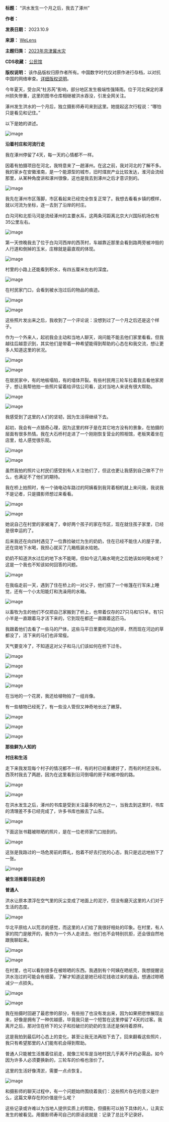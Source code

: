 

**标题：** “洪水发生一个月之后，我去了涿州”  

**作者：**   

**发表日期：** 2023.10.9  

**来源：** [WeLens](https://web.archive.org/web/https://mp.weixin.qq.com/s/W6Toghf8mdFc19zlLcaA8A)  

**主题归类：** [2023年京津冀水灾](https://chinadigitaltimes.net/space/2023年京津冀水灾)  

**CDS收藏：** [公民馆](https://chinadigitaltimes.net/space/%E5%85%AC%E6%B0%91%E9%A6%86)  

**版权说明：** 该作品版权归原作者所有。中国数字时代仅对原作进行存档，以对抗中国的网络审查。[详细版权说明](https://chinadigitaltimes.net/chinese/copyright)。


今年夏天，受台风“杜苏芮”影响，部分地区发生极端性强降雨。位于河北保定的涿州损失惨重，这里的图书仓库相继被洪水吞没，引发全网关注。


涿州发生洪水的一个月后，独立摄影师寿司来到这里。她提起这次行程说：“哪怕只是看见和记住。”


以下是她的讲述。


![image](https://chinadigitaltimes.net/chinese/files/2023/10/post-700997-65241738d70e4.)


**沿着村庄和河流行走** 


我在涿州停留了4天，每一天的心情都不一样。


因着有拍摄项目在河北，我特意来了一趟涿州。在这之前，我对河北的了解不多。我的家乡在安徽淮南，是一个能源型的城市，旧时煤炭产业比较发达，淮河会流经那里，从某种角度讲和涿州很像，这也是我去到涿州之后才意识到的。


![image](https://chinadigitaltimes.net/chinese/files/2023/10/post-700997-65241738e0334.)


我先在涿州市区落脚，市区看起来已经完全恢复正常了。我想去看看乡镇的模样，就以河流为坐标，逐一去到了沿岸的村庄。


白沟河和北拒马河是流经涿州的主要水系，这两条河距离北京大兴国际机场仅有35公里左右。


![image](https://chinadigitaltimes.net/chinese/files/2023/10/post-700997-65241738f0a02.png)


第一天傍晚我去了位于白沟河西岸的西茨村，车越靠近那里会看到路两旁被冲毁的人行道和倒掉的玉米，庄稼就是最直观的体现。


![image](https://chinadigitaltimes.net/chinese/files/2023/10/post-700997-652417390677c.)


村里的小路上还能看到积水，有四五厘米左右的深度。


![image](https://chinadigitaltimes.net/chinese/files/2023/10/post-700997-652417390e785.)


在村民家门口，会看到被水泡过后的物品的痕迹。


![image](https://chinadigitaltimes.net/chinese/files/2023/10/post-700997-6524173916efd.)


![image](https://chinadigitaltimes.net/chinese/files/2023/10/post-700997-6524173920049.)


这些照片发出来之后，我收到了一个评论说：没想到过了一个月之后还是这个样子。


作为一个外来人，起初我会主动和当地人聊天，询问能不能去他们家里看看。但我越往后越意识到，其实他们是带着一种希望能得到帮助的心态在和我交流，想让更多人知道这里的状况。


![image](https://chinadigitaltimes.net/chinese/files/2023/10/post-700997-65241739281ae.)


![image](https://chinadigitaltimes.net/chinese/files/2023/10/post-700997-6524173931b7d.)


在居民家中，有的地板塌陷，有的墙体开裂。有些村民用三轮车拉着我去看他家房子，想让我帮他拍一些照片留着给评估公司看，这对当地人来说有很大帮助。


![image](https://chinadigitaltimes.net/chinese/files/2023/10/post-700997-652417393b6fb.)


![image](https://chinadigitaltimes.net/chinese/files/2023/10/post-700997-652417394509a.)


我感受到了这里的人们的坚韧，因为生活得继续下去。


起初，我会有一点猎奇心理，因为这里的样子是在其它地方没有的景象，在拍摄的层面有很多热情。我在大石桥村走进了一个刚刚恢复营业的照相馆，老板笑着坐在店里，给人感觉很乐观。


![image](https://chinadigitaltimes.net/chinese/files/2023/10/post-700997-652417394ef61.)


![image](https://chinadigitaltimes.net/chinese/files/2023/10/post-700997-6524173957973.)


虽然我拍的照片让村民们感受到有人关注他们了，但这也更让我感到自己做不了什么，也满足不了他们的期待。


我在桥上拍照时，有一个骑电动车路过的阿姨看到我背着相机就上来问我，我说我不是记者，只是摄影师想过来看看。


![image](https://chinadigitaltimes.net/chinese/files/2023/10/post-700997-652417395ff8e.)


![image](https://chinadigitaltimes.net/chinese/files/2023/10/post-700997-652417396a278.)


她说自己在村里的家被淹了，幸好两个孩子的家在市区，现在就住孩子家里，已经是很幸运的了。


后来我还在向四村遇见了一位靠捡破烂为生的奶奶，住在已经不能住人的屋子里，还在烧地下水喝，我担心就买了几箱瓶装水给她。


奶奶不知道洪水过后的地下水不能喝，但如今这几箱水喝完之后她该如何喝水呢？这是一个我也不知该如何回答的问题。


![image](https://chinadigitaltimes.net/chinese/files/2023/10/post-700997-6524173973aa5.)


在我临走前一天，遇到了住在桥上的一对父子，他们搭了一个帐篷在行军床上睡觉，还有一个小太阳能灯和洗澡用的水箱。


![image](https://chinadigitaltimes.net/chinese/files/2023/10/post-700997-652417397dc62.)


以畜牧为生的他们不仅把自己家搬到了桥上，也带着仅存的27只马和1只羊。有1只小羊是一直跟着马才活下来的，它到现在都还一直跟着这匹马。


我跟着他们去看了一些马的尸体，这些马平日里要吃河边的草，然而现在河边的草都没了，活下来的马们也非常瘦。


天气要变冷了，不知道这对父子和马儿们该如何在桥下过冬。


![image](https://chinadigitaltimes.net/chinese/files/2023/10/post-700997-6524173989076.)


![image](https://chinadigitaltimes.net/chinese/files/2023/10/post-700997-6524173992641.)


![image](https://chinadigitaltimes.net/chinese/files/2023/10/post-700997-652417399a5dc.)


![image](https://chinadigitaltimes.net/chinese/files/2023/10/post-700997-65241739a44f5.)


在当地的一个花房，我还给植物拍了一组肖像。


有一些植物已经死了，有一些没人管但又神奇地长出了嫩芽。


![image](https://chinadigitaltimes.net/chinese/files/2023/10/post-700997-65241739ae6c8.)


![image](https://chinadigitaltimes.net/chinese/files/2023/10/post-700997-65241739b786d.)


![image](https://chinadigitaltimes.net/chinese/files/2023/10/post-700997-65241739c206d.)


**那些鲜为人知的** 


**村庄和生活** 


走下来我发现每个村子的情况都不一样，有的村已经重建好了，而有的村还没有。西茨村我去了两趟，因为在这里看到沿河倒塌的房子和被冲毁的路。


![image](https://chinadigitaltimes.net/chinese/files/2023/10/post-700997-65241739cccab.)


![image](https://chinadigitaltimes.net/chinese/files/2023/10/post-700997-65241739d5dac.)


在洪水发生之后，涿州的书库是受到关注最多的地方之一，当我去到这里时，书库的清理差不多已经完成了，许多书库也搬去了山东。


![image](https://chinadigitaltimes.net/chinese/files/2023/10/post-700997-65241739de339.)


下面这张书籍被晾晒的照片，是在一位老师家门口拍到的。


![image](https://chinadigitaltimes.net/chinese/files/2023/10/post-700997-65241739e8adf.)


这张是我路过的一场危房前的葬礼，抱着不好去打扰的心态，我只是远远地拍下了一张。


![image](https://chinadigitaltimes.net/chinese/files/2023/10/post-700997-6524173a00858.)


**被生活推着往前走的** 


****普通人**** 


洪水让原本漂浮在空气里的灰尘变成了地面上的泥泞，但没有磨灭这里的人们对于生活的态度。


![image](https://chinadigitaltimes.net/chinese/files/2023/10/post-700997-6524173a0b060.)


华北平原给人以荒凉的感觉，而这里的人们给了我很好相处的印象。在村里，有人家的院门是敞开的，我作为一个外人走进去，他们也不会特别抗拒，还会很自然地跟我聊起来。


![image](https://chinadigitaltimes.net/chinese/files/2023/10/post-700997-6524173a1667f.)


![image](https://chinadigitaltimes.net/chinese/files/2023/10/post-700997-6524173a21076.)


在村里，也可以看到很多在被晾晒的东西。我遇到有个阿姨在晒纸壳，我想提醒说洪水泡过的可能会有细菌，了解才知道这是她已经花钱收过来的废品，想通过晾晒减少一点损失。


![image](https://chinadigitaltimes.net/chinese/files/2023/10/post-700997-6524173a2a423.)


![image](https://chinadigitaltimes.net/chinese/files/2023/10/post-700997-6524173a34082.)


我在拍摄时回避了最悲惨的部分，有些拍了也没有发出来，因为如果把悲惨展现出来，好像是拥有了一种优越感，毕竟我只是一个短暂在这里停留了4天的过客。我离开之后，那对住在桥下的父子和捡破烂的奶奶的生活还是保持着原样。


这是我拍到最后时心态上的变化，甚至让我无法再拍下去了。回来翻看这些照片，我只有希望那里的人们能有机会得到帮助。


普通人只能被生活推着往前走，就像三轮车是当地村民几乎离不开的必需品，如今因为许多人必须要换新的，三轮车的价格也涨价了。


这里的生活好像清淤，需要一点点恢复。


![image](https://chinadigitaltimes.net/chinese/files/2023/10/post-700997-6524173a3ed6f.)


和摄影师的聊天过程中，有一个问题始终围绕着我们：这些照片存在的意义是什么，这篇文章存在的价值是什么呢？


这些记录或许难以为当地人提供实质上的帮助，但摄影可以拍下具体的人，让真实发生的被看见。用摄影师寿司自己的原话说就是：记录了总比不记录好。

